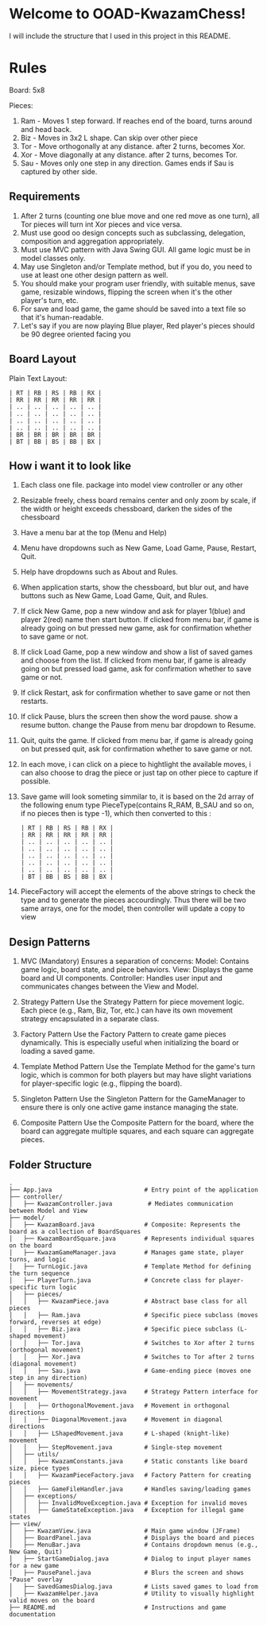 # Welcome to OOAD-KwazamChess!

I will include the structure that I used in this project in this README.


# Rules

Board: 5x8

Pieces:
1. Ram - Moves 1 step forward. If reaches end of the board, turns around and head back.
2. Biz - Moves in 3x2 L shape. Can skip over other piece
3. Tor - Move orthogonally at any distance. after 2 turns, becomes Xor.
4. Xor - Move diagonally at any distance. after 2 turns, becomes Tor.
5. Sau - Moves only one step in any direction. Games ends if Sau is captured by other side.
	

## Requirements

1. After 2 turns (counting one blue move and one red move as one turn), all Tor pieces will turn int Xor pieces and vice versa.
2. Must use good oo design concepts such as subclassing, delegation, composition and aggregation appropriately.
3. Must use MVC pattern with Java Swing GUI. All game logic must be in model classes only.
4. May use Singleton and/or Template method, but if you do, you need to use at least one other design pattern as well.
5. You should make your program user friendly, with suitable menus, save game, resizable windows, flipping the screen when it's the other player's turn, etc.
6. For save and load game, the game should be saved into a text file so that it's human-readable.
7. Let's say if you are now playing Blue player, Red player's pieces should be 90 degree oriented facing you

## Board Layout

Plain Text Layout:

    | RT | RB | RS | RB | RX |
    | RR | RR | RR | RR | RR |
    | .. | .. | .. | .. | .. |
    | .. | .. | .. | .. | .. |
    | .. | .. | .. | .. | .. |
    | .. | .. | .. | .. | .. |
    | BR | BR | BR | BR | BR |
    | BT | BB | BS | BB | BX |

## How i want it to look like

1. Each class one file. package into model view controller or any other
2. Resizable freely, chess board remains center and only zoom by scale, if the width or height exceeds chessboard, darken the sides of the chessboard
3. Have a menu bar at the top (Menu and Help)
4. Menu have dropdowns such as New Game, Load Game, Pause, Restart, Quit.
5. Help have dropdowns such as About and Rules.
6. When application starts, show the chessboard, but blur out, and have buttons such as New Game, Load Game, Quit, and Rules.
7. If click New Game, pop a new window and ask for player 1(blue) and player 2(red) name then start button. If clicked from menu bar, if game is already going on but pressed new game, ask for confirmation whether to save game or not.
8. If click Load Game, pop a new window and show a list of saved games and choose from the list. If clicked from menu bar, if game is already going on but pressed load game, ask for confirmation whether to save game or not.
9. If click Restart, ask for confirmation whether to save game or not then restarts.
10. If click Pause, blurs the screen then show the word pause. show a resume button. change the Pause from menu bar dropdown to Resume.
11. Quit, quits the game. If clicked from menu bar, if game is already going on but pressed quit, ask for confirmation whether to save game or not.
12. In each move, i can click on a piece to hightlight the available moves, i can also choose to drag the piece or just tap on other piece to capture if possible.
13. Save game will look someting simmilar to, it is based on the 2d array of the following enum type PieceType(contains R_RAM, B_SAU and so on, if no pieces then is type -1), which then converted to this :

        | RT | RB | RS | RB | RX |
        | RR | RR | RR | RR | RR |
	    | .. | .. | .. | .. | .. |
        | .. | .. | .. | .. | .. |
        | .. | .. | .. | .. | .. |
        | .. | .. | .. | .. | .. |
        | .. | .. | .. | .. | .. |
        | BT | BB | BS | BB | BX |

14. PieceFactory will accept the elements of the above strings to check the type and to generate the pieces accourdingly. Thus there will be two same arrays, one for the model, then controller will update a copy to view


## Design Patterns

1. MVC (Mandatory)
Ensures a separation of concerns:
    Model: Contains game logic, board state, and piece behaviors.
    View: Displays the game board and UI components.
    Controller: Handles user input and communicates changes between the View and Model.

2. Strategy Pattern
Use the Strategy Pattern for piece movement logic. Each piece (e.g., Ram, Biz, Tor, etc.) can have its own movement strategy encapsulated in a separate class.

3. Factory Pattern
Use the Factory Pattern to create game pieces dynamically. This is especially useful when initializing the board or loading a saved game.

4. Template Method Pattern
Use the Template Method for the game's turn logic, which is common for both players but may have slight variations for player-specific logic (e.g., flipping the board).

5. Singleton Pattern
Use the Singleton Pattern for the GameManager to ensure there is only one active game instance managing the state.

6. Composite Pattern
Use the Composite Pattern for the board, where the board can aggregate multiple squares, and each square can aggregate pieces.


## Folder Structure

    .
    ├── App.java                          # Entry point of the application
    ├── controller/
    │   ├── KwazamController.java          # Mediates communication between Model and View
    ├── model/
    │   ├── KwazamBoard.java              # Composite: Represents the board as a collection of BoardSquares
    │   ├── KwazamBoardSquare.java        # Represents individual squares on the board
    │   ├── KwazamGameManager.java        # Manages game state, player turns, and logic
    │   ├── TurnLogic.java                # Template Method for defining the turn sequence
    │   ├── PlayerTurn.java               # Concrete class for player-specific turn logic
    │   ├── pieces/
    │   │   ├── KwazamPiece.java          # Abstract base class for all pieces
    │   │   ├── Ram.java                  # Specific piece subclass (moves forward, reverses at edge)
    │   │   ├── Biz.java                  # Specific piece subclass (L-shaped movement)
    │   │   ├── Tor.java                  # Switches to Xor after 2 turns (orthogonal movement)
    │   │   ├── Xor.java                  # Switches to Tor after 2 turns (diagonal movement)
    │   │   ├── Sau.java                  # Game-ending piece (moves one step in any direction)
    │   ├── movements/
    │   │   ├── MovementStrategy.java     # Strategy Pattern interface for movement
    │   │   ├── OrthogonalMovement.java   # Movement in orthogonal directions
    │   │   ├── DiagonalMovement.java     # Movement in diagonal directions
    │   │   ├── LShapedMovement.java      # L-shaped (knight-like) movement
    │   │   ├── StepMovement.java         # Single-step movement
    │   ├── utils/
    │   │   ├── KwazamConstants.java      # Static constants like board size, piece types
    │   │   ├── KwazamPieceFactory.java   # Factory Pattern for creating pieces
    │   │   ├── GameFileHandler.java      # Handles saving/loading games
    │   ├── exceptions/
    │   │   ├── InvalidMoveException.java # Exception for invalid moves
    │   │   ├── GameStateException.java   # Exception for illegal game states
    ├── view/
    │   ├── KwazamView.java               # Main game window (JFrame)
    │   ├── BoardPanel.java               # Displays the board and pieces
    │   ├── MenuBar.java                  # Contains dropdown menus (e.g., New Game, Quit)
    │   ├── StartGameDialog.java          # Dialog to input player names for a new game
    │   ├── PausePanel.java               # Blurs the screen and shows "Pause" overlay
    │   ├── SavedGamesDialog.java         # Lists saved games to load from
    │   ├── KwazamHelper.java             # Utility to visually highlight valid moves on the board
    ├── README.md                         # Instructions and game documentation

